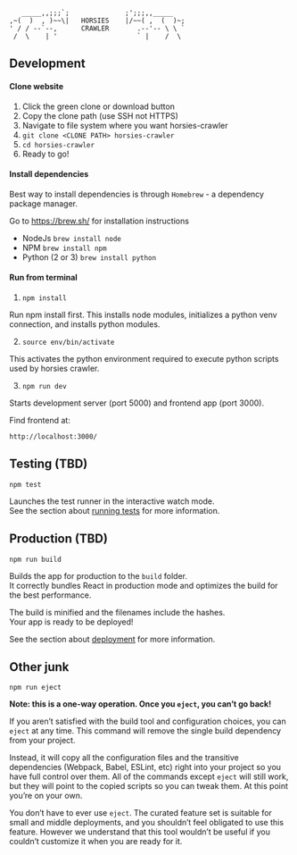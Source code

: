        _____,,;;;`;              ;';;;,,_____
    ,~(  )  , )~~\|   HORSIES    |/~~( ,  (  )~;
    ' / / --`--,      CRAWLER       .--'-- \ \ `
     /  \    | '                    ` |    /  \

## Development

#### Clone website

1. Click the green clone or download button
2. Copy the clone path (use SSH not HTTPS)
3. Navigate to file system where you want horsies-crawler
4. `git clone <CLONE PATH> horsies-crawler`
5. `cd horsies-crawler`
6. Ready to go!

#### Install dependencies

Best way to install dependencies is through `Homebrew` - a dependency package manager.

Go to https://brew.sh/ for installation instructions

- NodeJs `brew install node`
- NPM `brew install npm`
- Python (2 or 3) `brew install python`

#### Run from terminal

1. `npm install`

Run npm install first. This installs node modules, initializes a
python venv connection, and installs python modules.

2. `source env/bin/activate`

This activates the python environment required to execute python scripts used by horsies crawler.

3. `npm run dev`

Starts development server (port 5000) and frontend app (port 3000).

Find frontend at:

`http://localhost:3000/`

## Testing (TBD)

`npm test`

Launches the test runner in the interactive watch mode.<br>
See the section about [running tests](https://facebook.github.io/create-react-app/docs/running-tests) for more information.

## Production (TBD)

`npm run build`

Builds the app for production to the `build` folder.<br>
It correctly bundles React in production mode and optimizes the build for the best performance.

The build is minified and the filenames include the hashes.<br>
Your app is ready to be deployed!

See the section about [deployment](https://facebook.github.io/create-react-app/docs/deployment) for more information.

## Other junk

`npm run eject`

**Note: this is a one-way operation. Once you `eject`, you can’t go back!**

If you aren’t satisfied with the build tool and configuration choices, you can `eject` at any time. This command will remove the single build dependency from your project.

Instead, it will copy all the configuration files and the transitive dependencies (Webpack, Babel, ESLint, etc) right into your project so you have full control over them. All of the commands except `eject` will still work, but they will point to the copied scripts so you can tweak them. At this point you’re on your own.

You don’t have to ever use `eject`. The curated feature set is suitable for small and middle deployments, and you shouldn’t feel obligated to use this feature. However we understand that this tool wouldn’t be useful if you couldn’t customize it when you are ready for it.
